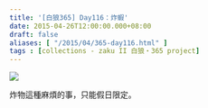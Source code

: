 ```yaml
---
title: '[白狼365] Day116：炸蝦'
date: 2015-04-26T12:00:00.000+08:00
draft: false
aliases: [ "/2015/04/365-day116.html" ]
tags : [collections - zaku II 白狼・365 project]
---
```


[![](https://farm8.staticflickr.com/7474/15999820109_f87e0db4fe_z.jpg)](https://farm8.staticflickr.com/7474/15999820109_f87e0db4fe_z.jpg)

炸物這種麻煩的事，只能假日限定。